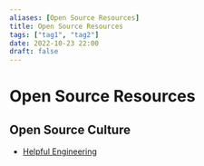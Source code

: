 ```yaml
---
aliases: [Open Source Resources]
title: Open Source Resources
tags: ["tag1", "tag2"]
date: 2022-10-23 22:00
draft: false
---
```


# Open Source Resources

## Open Source Culture

- [Helpful Engineering](https://helpfulengineering.org/)
